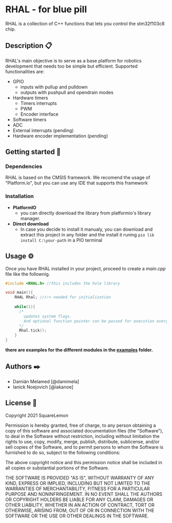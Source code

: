 # RHAL - for blue pill

RHAL is a collection of  C++ functions that lets you control the stm32f103c8 chip.

## Description 📋

RHAL's main objective is to serve as a base platform for robotics development that needs too be simple but efficient.
Supported functionalities are:

- GPIO
  - inputs with pullup and pulldown
  - outputs with pushpull and opendrain modes
- Hardware timers
  - Timers interrupts
  - PWM
  - Encoder interface
- Software timers
- ADC
- External interrupts (pending)
- Hardware encoder implementation (pending)

## Getting started 🚀️

### Dependencies

RHAL is based on the CMSIS framework. We recomend the usage of "Platform.io", but you can use any IDE that supports this framework

### Installation

- **PlatformIO**
  - you can directly download the library from platformio's library manager.
- **Direct download**
  - In case you decide to install it manualy, you can download and extract this project in any folder and the install it runing `pio lib install C:\your-path` in a PIO terminal

## Usage ⚙️

Once you have RHAL installed in your project, proceed to create a *main.cpp* file like the follownig.

```c++
#include <RHAL.h> //this includes the hole library

void main(){
    RHAL Rhal; //<!> needed for initialization
  
    while(1){
      /*
        updates system flags. 
        And optional function pointer con be passed for execution every 1 ms
      */
      Rhal.tick();
    }
}
```

**there are examples for the different modules in the [examples](https://github.com/SqLemon/RHAL/tree/main/examples) folder.**

## Authors ✒️

* Damián Melamed [@damimela]
* Ianick Noejovich [@iakanoe]

## License 📄

Copyright 2021 SquareLemon

Permission is hereby granted, free of charge, to any person obtaining a copy of this software and associated documentation files (the "Software"), to deal in the Software without restriction, including without limitation the rights to use, copy, modify, merge, publish, distribute, sublicense, and/or sell copies of the Software, and to permit persons to whom the Software is furnished to do so, subject to the following conditions:

The above copyright notice and this permission notice shall be included in all copies or substantial portions of the Software.

THE SOFTWARE IS PROVIDED "AS IS", WITHOUT WARRANTY OF ANY KIND, EXPRESS OR IMPLIED, INCLUDING BUT NOT LIMITED TO THE WARRANTIES OF MERCHANTABILITY, FITNESS FOR A PARTICULAR PURPOSE AND NONINFRINGEMENT. IN NO EVENT SHALL THE AUTHORS OR COPYRIGHT HOLDERS BE LIABLE FOR ANY CLAIM, DAMAGES OR OTHER LIABILITY, WHETHER IN AN ACTION OF CONTRACT, TORT OR OTHERWISE, ARISING FROM, OUT OF OR IN CONNECTION WITH THE SOFTWARE OR THE USE OR OTHER DEALINGS IN THE SOFTWARE.
